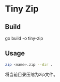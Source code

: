 # Tiny Zip

## Build
go build -o tiny-zip

## Usage
```bash
zip <name>.zip --dir .
```
将当前目录压缩为zip文件。

